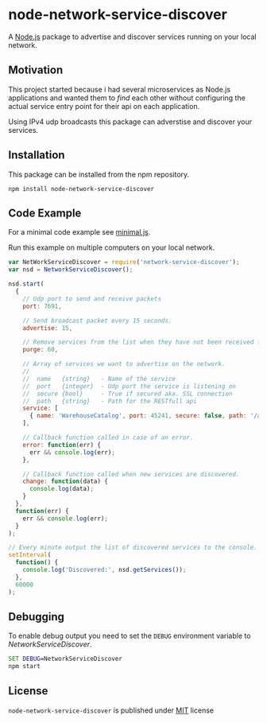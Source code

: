 # node-network-service-discover
A [Node.js](http://nodejs.org/) package to advertise and discover services running on your local network.


## Motivation

This project started because i had several microservices as Node.js applications and wanted them to _find_ each other without configuring the actual service entry point for their api on each application.

Using IPv4 udp broadcasts this package can adverstise and discover your services.


## Installation

This package can be installed from the npm repository.

`npm install node-network-service-discover`


## Code Example

For a minimal code example see [minimal.js](./example/minimal.js).

Run this example on multiple computers on your local network.

```js
var NetWorkServiceDiscover = require('network-service-discover');
var nsd = NetworkServiceDiscover();

nsd.start(
  {
    // Udp port to send and receive packets
    port: 7691,

    // Send broadcast packet every 15 seconds.
    advertise: 15,

    // Remove services from the list when they have not been received for 60 seconds.
    purge: 60,

    // Array of services we want to advertise on the network.
    //
    //  name   {string}   - Name of the service
    //  port   {integer}  - Udp port the service is listening on
    //  secure {bool}     - True if secured aka. SSL connection
    //  path   {string}   - Path for the RESTfull api
    service: [
      { name: 'WarehouseCatalog', port: 45241, secure: false, path: '/api/whc/V01/' },
    ],

    // Callback function called in case of an error.
    error: function(err) {
      err && console.log(err);
    },

    // Callback function called when new services are discovered.
    change: function(data) {
      console.log(data);      
    }
  },
  function(err) {
    err && console.log(err);
  }
);

// Every minute output the list of discovered services to the console.
setInterval(
  function() {
    console.log('Discovered:', nsd.getServices());
  }, 
  60000
);

```

## Debugging

To enable debug output you need to set the `DEBUG` environment variable to _NetworkServiceDiscover_.

```cmd
SET DEBUG=NetworkServiceDiscover
npm start
```

## License

```node-network-service-discover``` is published under [MIT](LICENSE) license

